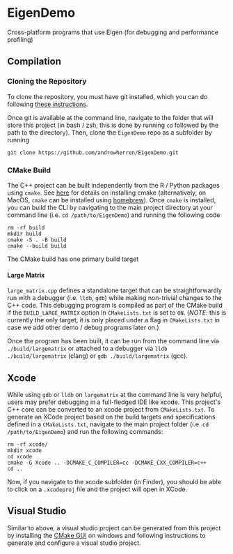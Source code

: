 # EigenDemo

Cross-platform programs that use Eigen (for debugging and performance profiling)

## Compilation

### Cloning the Repository

To clone the repository, you must have git installed, which you can do following [these instructions](https://learn.microsoft.com/en-us/devops/develop/git/install-and-set-up-git). 

Once git is available at the command line, navigate to the folder that will store this project (in bash / zsh, this is done by running `cd` followed by the path to the directory). 
Then, clone the `EigenDemo` repo as a subfolder by running
```{bash}
git clone https://github.com/andrewherren/EigenDemo.git
```

### CMake Build

The C++ project can be built independently from the R / Python packages using `cmake`. 
See [here](https://cmake.org/install/) for details on installing cmake (alternatively, 
on MacOS, `cmake` can be installed using [homebrew](https://formulae.brew.sh/formula/cmake)).
Once `cmake` is installed, you can build the CLI by navigating to the main 
project directory at your command line (i.e. `cd /path/to/EigenDemo`) and 
running the following code 

```{bash}
rm -rf build
mkdir build
cmake -S . -B build
cmake --build build
```

The CMake build has one primary build target

#### Large Matrix

`large_matrix.cpp` defines a standalone target that can be straightforwardly run with a debugger (i.e. `lldb`, `gdb`) 
while making non-trivial changes to the C++ code.
This debugging program is compiled as part of the CMake build if the `BUILD_LARGE_MATRIX` option in `CMakeLists.txt` is set to `ON`. 
(*NOTE*: this is currently the only target, it is only placed under a flag in `CMakeLists.txt` in case we add other demo / debug programs later on.)

Once the program has been built, it can be run from the command line via `./build/largematrix` or attached to a debugger 
via `lldb ./build/largematrix` (clang) or `gdb ./build/largematrix` (gcc).

## Xcode

While using `gdb` or `lldb` on `largematrix` at the command line is very helpful, users may prefer debugging in a full-fledged IDE like xcode. This project's C++ core can be converted to an xcode project from `CMakeLists.txt`.
To generate an XCode project based on the build targets and specifications defined in a `CMakeLists.txt`, navigate to the main project folder (i.e. `cd /path/to/EigenDemo`) and run the following commands:

```{bash}
rm -rf xcode/
mkdir xcode
cd xcode
cmake -G Xcode .. -DCMAKE_C_COMPILER=cc -DCMAKE_CXX_COMPILER=c++
cd ..
```

Now, if you navigate to the xcode subfolder (in Finder), you should be able to click on a `.xcodeproj` file and the project will open in XCode.

## Visual Studio

Similar to above, a visual studio project can be generated from this project by installing the [CMake GUI](https://cmake.org/download/) on windows and following instructions to generate and configure a visual studio project.

